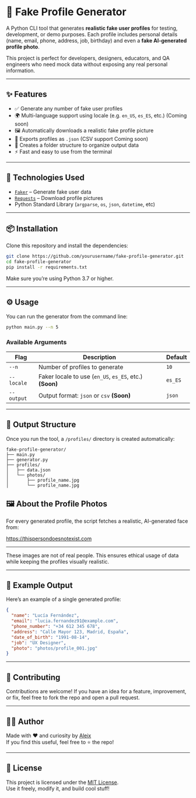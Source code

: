 # 🧪 Fake Profile Generator

A Python CLI tool that generates **realistic fake user profiles** for testing, development, or demo purposes. Each profile includes personal details (name, email, phone, address, job, birthday) and even a **fake AI-generated profile photo**.

This project is perfect for developers, designers, educators, and QA engineers who need mock data without exposing any real personal information.

---

## ✨ Features

- ✅ Generate any number of fake user profiles
- 🌍 Multi-language support using locale (e.g. `en_US`, `es_ES`, etc.) (Coming soon)
- 🖼️ Automatically downloads a realistic fake profile picture
- 💾 Exports profiles as `.json` (CSV support Coming soon)
- 📁 Creates a folder structure to organize output data
- ⚡ Fast and easy to use from the terminal

---

## 🧰 Technologies Used

- [`Faker`](https://faker.readthedocs.io/) – Generate fake user data
- [`Requests`](https://docs.python-requests.org/) – Download profile pictures
- Python Standard Library (`argparse`, `os`, `json`, `datetime`, etc)

---

## 📦 Installation

Clone this repository and install the dependencies:

```bash
git clone https://github.com/yourusername/fake-profile-generator.git
cd fake-profile-generator
pip install -r requirements.txt
```

Make sure you’re using Python 3.7 or higher.

---

## ⚙️ Usage

You can run the generator from the command line:

```bash
python main.py --n 5
```

### Available Arguments

| Flag         | Description                                                 | Default   |
|--------------|-------------------------------------------------------------|-----------|
| `--n`        | Number of profiles to generate                              | `10`       |
| `--locale`   | Faker locale to use (`en_US`, `es_ES`, etc.) **(Soon)**     | `es_ES`   |
| `--output`   | Output format: `json` or `csv` **(Soon)**                   | `json`    |

---

## 📁 Output Structure

Once you run the tool, a `/profiles/` directory is created automatically:

```
fake-profile-generator/
├── main.py
├── generator.py
├── profiles/
│   ├── data.json
│   └── photos/
│       ├── profile_name.jpg
│       └── profile_name.jpg
```
## 🖼️ About the Profile Photos

For every generated profile, the script fetches a realistic, AI-generated face from:

https://thispersondoesnotexist.com

---

These images are not of real people. This ensures ethical usage of data while keeping the profiles visually realistic.

---

## 🧪 Example Output

Here’s an example of a single generated profile:

```json
{
  "name": "Lucía Fernández",
  "email": "lucia.fernandez91@example.com",
  "phone_number": "+34 612 345 678",
  "address": "Calle Mayor 123, Madrid, España",
  "date_of_birth": "1991-08-14",
  "job": "UX Designer",
  "photo": "photos/profile_001.jpg"
}
```

---

## 🤝 Contributing

Contributions are welcome! If you have an idea for a feature, improvement, or fix, feel free to fork the repo and open a pull request.

---

## 🧑‍💻 Author

Made with ❤️ and curiosity by [Aleix](https://github.com/aleixbermudez)  
If you find this useful, feel free to ⭐️ the repo!

---

## 📄 License

This project is licensed under the [MIT License](LICENSE).  
Use it freely, modify it, and build cool stuff!
